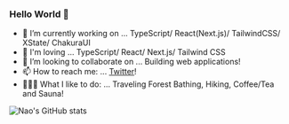 ### Hello World 👋


- 🔭 I’m currently working on ... TypeScript/ React(Next.js)/ TailwindCSS/ XState/ ChakuraUI  
- 🌱 I'm loving ... TypeScript/ React/ Next.js/ Tailwind CSS 
- 👯 I’m looking to collaborate on ... Building web applications!
- 📫 How to reach me: ... [Twitter](https://twitter.com/NowNewNao)!
- 🧖‍♀️🌳 What I like to do: ... Traveling Forest Bathing, Hiking, Coffee/Tea and Sauna!


![Nao's GitHub stats](https://github-readme-stats.vercel.app/api?username=NowNewNao&count_private=true&show_icons=true)
